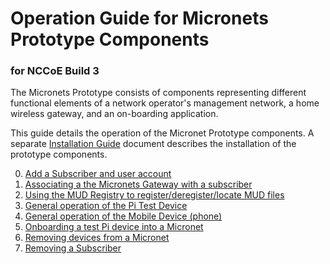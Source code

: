 # Operation Guide for Micronets Prototype Components

### for NCCoE Build 3

The Micronets Prototype consists of components representing different functional
elements of a network operator's management network, a home wireless gateway, and
an on-boarding application.

This guide details the operation of the Micronet Prototype components. A separate
[Installation Guide](../install/README.md) document describes the installation of
the prototype components.

0. [Add a Subscriber and user account](subscriber-setup.md)
0. [Associating a the Micronets Gateway with a subscriber](gateway-4subscriber.md)
0. [Using the MUD Registry to register/deregister/locate MUD files](mud-registry.md)
0. [General operation of the Pi Test Device](pi-test-device.md)
0. [General operation of the Mobile Device (phone)](mobile-device.md)
0. [Onboarding a test Pi device into a Micronet](pi-onboarding.md)
0. [Removing devices from a Micronet](pi-offboarding.md)
0. [Removing a Subscriber](subscriber-removal.md)
